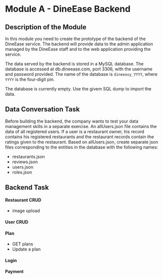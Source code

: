 # Module A - DineEase Backend

## Description of the Module
In this module you need to create the prototype of the backend of the DineEase service. The backend will provide data to the admin application managed by the DineEase staff and to the web application providing the service.

The data served by the backend is stored in a MySQL database. The database is accessed at db.dineease.com, port 3306, with the username and password provided.  The name of the database is `dineeasy_YYYY`, where `YYYY` is the four-digit pin.

The database is currently empty. Use the givem SQL dump to import the data.

## Data Conversation Task
Before building the backend, the company wants to test your data management skills in a separate exercise. An allUsers.json file contains the data of all registered users. If a user is a restaurant owner, his record contains his registered restaurants and the restaurant records contain the ratings given to the restaurant. Based on allUsers.json, create separate json files corresponding to the entities in the database with the following names: 
- restaurants.json
- reviews.json
- users.json
- roles.json

## Backend Task


#### Restaurant CRUD
- image upload

#### User CRUD

#### Plan
- GET plans
- Update a plan

#### Login

#### Payment

